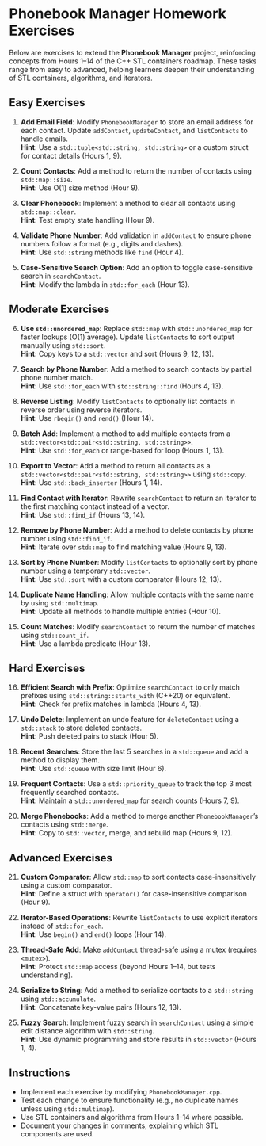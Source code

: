 # Phonebook Manager Homework Exercises

Below are exercises to extend the **Phonebook Manager** project, reinforcing concepts from Hours 1–14 of the C++ STL containers roadmap. These tasks range from easy to advanced, helping learners deepen their understanding of STL containers, algorithms, and iterators.

## Easy Exercises
1. **Add Email Field**: Modify `PhonebookManager` to store an email address for each contact. Update `addContact`, `updateContact`, and `listContacts` to handle emails.  
   **Hint**: Use a `std::tuple<std::string, std::string>` or a custom struct for contact details (Hours 1, 9).

2. **Count Contacts**: Add a method to return the number of contacts using `std::map::size`.  
   **Hint**: Use O(1) size method (Hour 9).

3. **Clear Phonebook**: Implement a method to clear all contacts using `std::map::clear`.  
   **Hint**: Test empty state handling (Hour 9).

4. **Validate Phone Number**: Add validation in `addContact` to ensure phone numbers follow a format (e.g., digits and dashes).  
   **Hint**: Use `std::string` methods like `find` (Hour 4).

5. **Case-Sensitive Search Option**: Add an option to toggle case-sensitive search in `searchContact`.  
   **Hint**: Modify the lambda in `std::for_each` (Hour 13).

## Moderate Exercises
6. **Use `std::unordered_map`**: Replace `std::map` with `std::unordered_map` for faster lookups (O(1) average). Update `listContacts` to sort output manually using `std::sort`.  
   **Hint**: Copy keys to a `std::vector` and sort (Hours 9, 12, 13).

7. **Search by Phone Number**: Add a method to search contacts by partial phone number match.  
   **Hint**: Use `std::for_each` with `std::string::find` (Hours 4, 13).

8. **Reverse Listing**: Modify `listContacts` to optionally list contacts in reverse order using reverse iterators.  
   **Hint**: Use `rbegin()` and `rend()` (Hour 14).

9. **Batch Add**: Implement a method to add multiple contacts from a `std::vector<std::pair<std::string, std::string>>`.  
   **Hint**: Use `std::for_each` or range-based for loop (Hours 1, 13).

10. **Export to Vector**: Add a method to return all contacts as a `std::vector<std::pair<std::string, std::string>>` using `std::copy`.  
    **Hint**: Use `std::back_inserter` (Hours 1, 14).

11. **Find Contact with Iterator**: Rewrite `searchContact` to return an iterator to the first matching contact instead of a vector.  
    **Hint**: Use `std::find_if` (Hours 13, 14).

12. **Remove by Phone Number**: Add a method to delete contacts by phone number using `std::find_if`.  
    **Hint**: Iterate over `std::map` to find matching value (Hours 9, 13).

13. **Sort by Phone Number**: Modify `listContacts` to optionally sort by phone number using a temporary `std::vector`.  
    **Hint**: Use `std::sort` with a custom comparator (Hours 12, 13).

14. **Duplicate Name Handling**: Allow multiple contacts with the same name by using `std::multimap`.  
    **Hint**: Update all methods to handle multiple entries (Hour 10).

15. **Count Matches**: Modify `searchContact` to return the number of matches using `std::count_if`.  
    **Hint**: Use a lambda predicate (Hour 13).

## Hard Exercises
16. **Efficient Search with Prefix**: Optimize `searchContact` to only match prefixes using `std::string::starts_with` (C++20) or equivalent.  
    **Hint**: Check for prefix matches in lambda (Hours 4, 13).

17. **Undo Delete**: Implement an undo feature for `deleteContact` using a `std::stack` to store deleted contacts.  
    **Hint**: Push deleted pairs to stack (Hour 5).

18. **Recent Searches**: Store the last 5 searches in a `std::queue` and add a method to display them.  
    **Hint**: Use `std::queue` with size limit (Hour 6).

19. **Frequent Contacts**: Use a `std::priority_queue` to track the top 3 most frequently searched contacts.  
    **Hint**: Maintain a `std::unordered_map` for search counts (Hours 7, 9).

20. **Merge Phonebooks**: Add a method to merge another `PhonebookManager`’s contacts using `std::merge`.  
    **Hint**: Copy to `std::vector`, merge, and rebuild map (Hours 9, 12).

## Advanced Exercises
21. **Custom Comparator**: Allow `std::map` to sort contacts case-insensitively using a custom comparator.  
    **Hint**: Define a struct with `operator()` for case-insensitive comparison (Hour 9).

22. **Iterator-Based Operations**: Rewrite `listContacts` to use explicit iterators instead of `std::for_each`.  
    **Hint**: Use `begin()` and `end()` loops (Hour 14).

23. **Thread-Safe Add**: Make `addContact` thread-safe using a mutex (requires `<mutex>`).  
    **Hint**: Protect `std::map` access (beyond Hours 1–14, but tests understanding).

24. **Serialize to String**: Add a method to serialize contacts to a `std::string` using `std::accumulate`.  
    **Hint**: Concatenate key-value pairs (Hours 12, 13).

25. **Fuzzy Search**: Implement fuzzy search in `searchContact` using a simple edit distance algorithm with `std::string`.  
    **Hint**: Use dynamic programming and store results in `std::vector` (Hours 1, 4).

## Instructions
- Implement each exercise by modifying `PhonebookManager.cpp`.
- Test each change to ensure functionality (e.g., no duplicate names unless using `std::multimap`).
- Use STL containers and algorithms from Hours 1–14 where possible.
- Document your changes in comments, explaining which STL components are used.